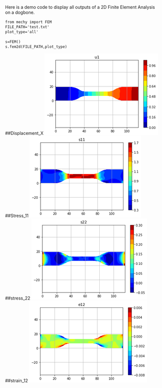 Here is a demo code to display all outputs of a 2D Finite Element Analysis on a dogbone.

```
from mechy import FEM
FILE_PATH='test.txt'
plot_type='all'

s=FEM()
s.fem2d(FILE_PATH,plot_type)
```
##Displacement_X
![Displacement_X](./mechy/images/u1.png)
##Stress_11
![stress_11](./mechy/images/s11.png)
##stress_22
![stress_22](./mechy/images/s22.png)
##strain_12
![strain_12](./mechy/images/e12.png)
